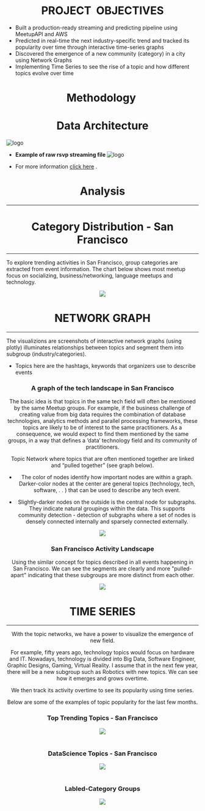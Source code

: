 # <center> PROJECT  OBJECTIVES <center>

- Built a production-ready streaming and predicting pipeline using MeetupAPI and AWS
- Predicted in real-time the next industry-specific trend and tracked its popularity over time through
interactive time-series graphs 
- Discovered the emergence of a new community (category) in a city using Network Graphs
- Implementing Time Series to see the rise of a topic and how different topics evolve over time


# <center> Methodology <center>

# <center> Data Architecture <center>
![logo](./Images/Diagram.png)


- **Example of raw rsvp streaming file**
![logo](./Images/jsonfile.png)

- For more information [click here](https://github.com/Charlotte1904/MeetupAPI/blob/master/README.ipynb) .

 #  <center> Analysis <center>
----

#  <center> Category Distribution - San Francisco <center>
---

To explore trending activities in San Francisco, group categories are extracted from event information. 
The chart below shows most meetup focus on socializing, business/networking, language meetups and technology.

<center><img src="./Images/categorydist.png" ></center>

#  <center> NETWORK GRAPH <center>
---

The visualizions are screenshots of interactive network graphs (using plotly) illuminates relationships between topics and segment them into subgroup (industry/categories).
 
 - Topics here are the hashtags, keywords that organizers use to describe events

<center><h3> A graph of the tech landscape in San Francisco </h3><center>

The basic idea is that topics in the same tech field will often be mentioned by the same Meetup groups.
For example, if the business challenge of creating value from big data requires the combination of database technologies, analytics methods and parallel processing frameworks, these topics are likely to be of interest to the same practitioners. 
As a consequence, we would expect to find them mentioned by the same groups, in a way that defines a ‘data’ technology field and its community of practitioners.

Topic Network where topics that are often mentioned together are linked and “pulled together” (see graph below). 

- The color of nodes identify how important nodes are within a graph. Darker-color nodes at the center are general topics (technology, tech, software, . . ) that can be used to describe any tech event. 

- Slightly-darker nodes on the outside is the central node for subgraphs. They indicate natural groupings within the data. This supports community detection - detection of subgraphs where a set of nodes is densely connected internally and sparsely connected externally.


<center><img src="./Images/techtopicnetwork.png" ></center>


<center><h3> San Francisco Activity Landscape </h3><center>

Using the similar concept for topics described in all events happening in San Francisco. We can see the segments are clearly and more "pulled-apart" indicating that these subgroups are more distinct from each other. 

<center><img src="./Images/sftopicsnetwork.png"></center>



#  <center> TIME SERIES <center>
---

With the topic networks, we have a power to visualize the emergence of new field. 

For example, fifty years ago, technology topics would focus on hardware and IT. Nowadays, technology is divided into Big Data, Software Engineer, Graphic Designs, Gaming, Virtual Reality. I assume that in the next few year, there will be a new subgroup such as Robotics with new topics. We can see how it emerges and grows overtime. 

We then track its activity overtime to see its popularity using time series.  

Below are some of the examples of topic popularity for the last few months.

<center><h3> Top Trending Topics -  San Francisco </h3><center>
<center><img src="./Images/poptrendsf2.png" ></center>
<br>
<center><h3> DataScience Topics - San Francisco </h3><center>
<center><img src="./Images/dstopic2.png" ></center>
<br>
<center><h3> Labled-Category Groups </h3><center>
<center><img src="./Images/labledts.png" ></center>

